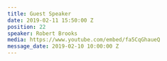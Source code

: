 ```yaml
---
title: Guest Speaker
date: 2019-02-11 15:50:00 Z
position: 22
speaker: Robert Brooks
media: https://www.youtube.com/embed/fa5CqGhaueQ
message_date: 2019-02-10 10:00:00 Z
---
```


